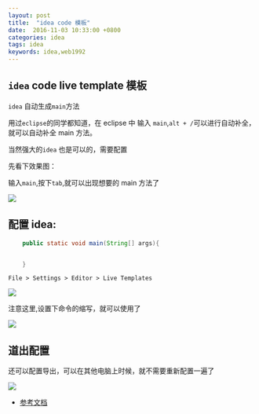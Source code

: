 ```yaml
---
layout: post
title:  "idea code 模板"
date:  2016-11-03 10:33:00 +0800
categories: idea
tags: idea
keywords: idea,web1992
---
```


## `idea` code live template 模板

`idea` 自动生成`main`方法

<!--truncate-->

用过`eclipse`的同学都知道，在 eclipse 中 输入 `main`,`alt + /`可以进行自动补全，就可以自动补全 main 方法。

当然强大的`idea` 也是可以的，需要配置

先看下效果图：

输入`main`,按下`tab`,就可以出现想要的 main 方法了

![](https://i.imgur.com/2EN9kOb.gif)

## 配置 idea:

```java
    public static void main(String[] args){


    }
```

```
File > Settings > Editor > Live Templates
```

![](https://i.imgur.com/ig63CBs.png)

注意这里,设置下命令的缩写，就可以使用了

![](https://i.imgur.com/urHl2xJ.png)

## 道出配置

还可以配置导出，可以在其他电脑上时候，就不需要重新配置一遍了

![](https://i.imgur.com/7S1JIHV.png)

- [参考文档](https://www.jetbrains.com/help/idea/2016.2/exporting-and-importing-settings.html)
